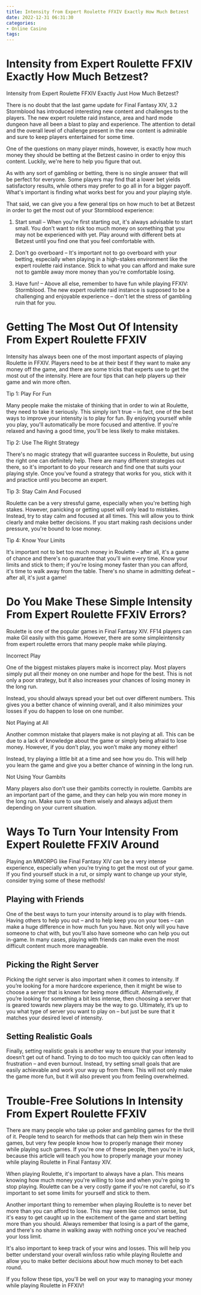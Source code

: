 ```yaml
---
title: Intensity from Expert Roulette FFXIV Exactly How Much Betzest
date: 2022-12-31 06:31:30
categories:
- Online Casino
tags:
---
```



#  Intensity from Expert Roulette FFXIV Exactly How Much Betzest?

Intensity from Expert Roulette 
FFXIV Exactly Just How Much Betzest?

There is no doubt that the last game update for Final Fantasy XIV, 3.2 Stormblood has introduced interesting new content and challenges to the players. The new expert roulette raid instance, area and hard mode dungeon have all been a blast to play and experience. The attention to detail and the overall level of challenge present in the new content is admirable and sure to keep players entertained for some time. 

One of the questions on many player minds, however, is exactly how much money they should be betting at the Betzest casino in order to enjoy this content. Luckily, we're here to help you figure that out. 

As with any sort of gambling or betting, there is no single answer that will be perfect for everyone. Some players may find that a lower bet yields satisfactory results, while others may prefer to go all in for a bigger payoff. What's important is finding what works best for you and your playing style. 

That said, we can give you a few general tips on how much to bet at Betzest in order to get the most out of your Stormblood experience: 

1) Start small – When you're first starting out, it's always advisable to start small. You don't want to risk too much money on something that you may not be experienced with yet. Play around with different bets at Betzest until you find one that you feel comfortable with. 

2) Don't go overboard – It's important not to go overboard with your betting, especially when playing in a high-stakes environment like the expert roulette raid instance. Stick to what you can afford and make sure not to gamble away more money than you're comfortable losing. 

3) Have fun! – Above all else, remember to have fun while playing FFXIV: Stormblood. The new expert roulette raid instance is supposed to be a challenging and enjoyable experience – don't let the stress of gambling ruin that for you.

#  Getting The Most Out Of Intensity From Expert Roulette FFXIV

Intensity has always been one of the most important aspects of playing Roulette in FFXIV. Players need to be at their best if they want to make any money off the game, and there are some tricks that experts use to get the most out of the intensity. Here are four tips that can help players up their game and win more often.

Tip 1: Play For Fun

Many people make the mistake of thinking that in order to win at Roulette, they need to take it seriously. This simply isn't true – in fact, one of the best ways to improve your intensity is to play for fun. By enjoying yourself while you play, you'll automatically be more focused and attentive. If you're relaxed and having a good time, you'll be less likely to make mistakes.

Tip 2: Use The Right Strategy

There's no magic strategy that will guarantee success in Roulette, but using the right one can definitely help. There are many different strategies out there, so it's important to do your research and find one that suits your playing style. Once you've found a strategy that works for you, stick with it and practice until you become an expert.

Tip 3: Stay Calm And Focused

Roulette can be a very stressful game, especially when you're betting high stakes. However, panicking or getting upset will only lead to mistakes. Instead, try to stay calm and focused at all times. This will allow you to think clearly and make better decisions. If you start making rash decisions under pressure, you're bound to lose money.

Tip 4: Know Your Limits

It's important not to bet too much money in Roulette – after all, it's a game of chance and there's no guarantee that you'll win every time. Know your limits and stick to them; if you're losing money faster than you can afford, it's time to walk away from the table. There's no shame in admitting defeat – after all, it's just a game!

#  Do You Make These Simple Intensity From Expert Roulette FFXIV Errors?

Roulette is one of the popular games in Final Fantasy XIV. FF14 players can make Gil easily with this game. However, there are some simpleintensity from expert roulette errors that many people make while playing.

Incorrect Play

One of the biggest mistakes players make is incorrect play. Most players simply put all their money on one number and hope for the best. This is not only a poor strategy, but it also increases your chances of losing money in the long run.

Instead, you should always spread your bet out over different numbers. This gives you a better chance of winning overall, and it also minimizes your losses if you do happen to lose on one number.

Not Playing at All

Another common mistake that players make is not playing at all. This can be due to a lack of knowledge about the game or simply being afraid to lose money. However, if you don’t play, you won’t make any money either!

Instead, try playing a little bit at a time and see how you do. This will help you learn the game and give you a better chance of winning in the long run.

Not Using Your Gambits

Many players also don’t use their gambits correctly in roulette. Gambits are an important part of the game, and they can help you win more money in the long run. Make sure to use them wisely and always adjust them depending on your current situation.

#  Ways To Turn Your Intensity From Expert Roulette FFXIV Around

Playing an MMORPG like Final Fantasy XIV can be a very intense experience, especially when you’re trying to get the most out of your game. If you find yourself stuck in a rut, or simply want to change up your style, consider trying some of these methods!

## Playing with Friends

One of the best ways to turn your intensity around is to play with friends. Having others to help you out – and to help keep you on your toes – can make a huge difference in how much fun you have. Not only will you have someone to chat with, but you’ll also have someone who can help you out in-game. In many cases, playing with friends can make even the most difficult content much more manageable.

## Picking the Right Server

Picking the right server is also important when it comes to intensity. If you’re looking for a more hardcore experience, then it might be wise to choose a server that is known for being more difficult. Alternatively, if you’re looking for something a bit less intense, then choosing a server that is geared towards new players may be the way to go. Ultimately, it’s up to you what type of server you want to play on – but just be sure that it matches your desired level of intensity.

## Setting Realistic Goals

Finally, setting realistic goals is another way to ensure that your intensity doesn’t get out of hand. Trying to do too much too quickly can often lead to frustration – and even burnout. Instead, try setting small goals that are easily achievable and work your way up from there. This will not only make the game more fun, but it will also prevent you from feeling overwhelmed.

#  Trouble-Free Solutions In Intensity From Expert Roulette FFXIV

There are many people who take up poker and gambling games for the thrill of it. People tend to search for methods that can help them win in these games, but very few people know how to properly manage their money while playing such games. If you're one of these people, then you're in luck, because this article will teach you how to properly manage your money while playing Roulette in Final Fantasy XIV.

When playing Roulette, it's important to always have a plan. This means knowing how much money you're willing to lose and when you're going to stop playing. Roulette can be a very costly game if you're not careful, so it's important to set some limits for yourself and stick to them.

Another important thing to remember when playing Roulette is to never bet more than you can afford to lose. This may seem like common sense, but it's easy to get caught up in the excitement of the game and start betting more than you should. Always remember that losing is a part of the game, and there's no shame in walking away with nothing once you've reached your loss limit.

It's also important to keep track of your wins and losses. This will help you better understand your overall win/loss ratio while playing Roulette and allow you to make better decisions about how much money to bet each round.

If you follow these tips, you'll be well on your way to managing your money while playing Roulette in FFXIV!